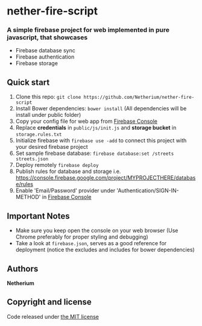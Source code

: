 # nether-fire-script
### A simple firebase project for web implemented in pure javascript, that showcases
* Firebase database sync
* Firebase authentication
* Firebase storage

## Quick start
1. Clone this repo: `git clone https://github.com/Netherium/nether-fire-script`
2. Install Bower dependencies: `bower install` (All dependencies will be install under public folder)
3. Copy your config file for web app from [Firebase Console](https://console.firebase.google.com)
4. Replace **credentials** in `public/js/init.js` and **storage bucket** in `storage.rules.txt`
5. Initialize firebase with `firebase use -add` to connect this project with your desired firebase project
6. Set sample firebase database: `firebase database:set /streets streets.json`
7. Deploy remotely `firebase deploy`
8. Publish rules for database and storage i.e. https://console.firebase.google.com/project/MYPROJECTHERE/database/rules
9. Enable 'Email/Password' provider under 'Authentication/SIGN-IN-METHOD' in [Firebase Console](https://console.firebase.google.com)

## Important Notes
* Make sure you keep open the console on your web browser (Use Chrome preferably for proper styling and debugging)
* Take a look at `firebase.json`, serves as a good reference for deployment (notice the excludes and includes for bower dependencies)

## Authors
**Netherium**

## Copyright and license
Code released under [the MIT license](https://github.com/Netherium/nether-fire-script/blob/master/LICENSE)

